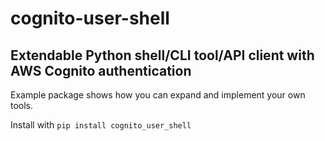 # cognito-user-shell
## Extendable Python shell/CLI tool/API client with AWS Cognito authentication
Example package shows how you can expand and implement your own tools.

Install with `pip install cognito_user_shell`

